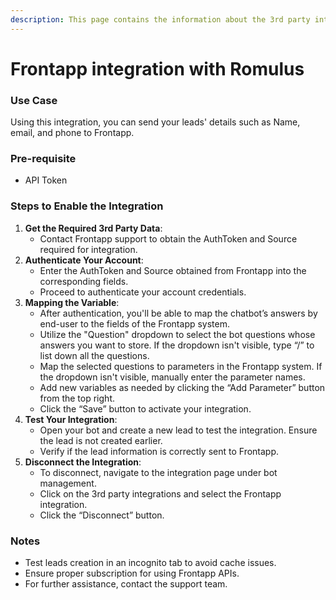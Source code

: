 ```yaml
---
description: This page contains the information about the 3rd party integrations.
---
```


# Frontapp integration with Romulus

### Use Case

Using this integration, you can send your leads' details such as Name, email, and phone to Frontapp.

### Pre-requisite

* API Token

### Steps to Enable the Integration

1. **Get the Required 3rd Party Data**:
   * Contact Frontapp support to obtain the AuthToken and Source required for integration.
2. **Authenticate Your Account**:
   * Enter the AuthToken and Source obtained from Frontapp into the corresponding fields.
   * Proceed to authenticate your account credentials.
3. **Mapping the Variable**:
   * After authentication, you'll be able to map the chatbot’s answers by end-user to the fields of the Frontapp system.
   * Utilize the "Question" dropdown to select the bot questions whose answers you want to store. If the dropdown isn't visible, type “/” to list down all the questions.
   * Map the selected questions to parameters in the Frontapp system. If the dropdown isn't visible, manually enter the parameter names.
   * Add new variables as needed by clicking the “Add Parameter” button from the top right.
   * Click the “Save” button to activate your integration.
4. **Test Your Integration**:
   * Open your bot and create a new lead to test the integration. Ensure the lead is not created earlier.
   * Verify if the lead information is correctly sent to Frontapp.
5. **Disconnect the Integration**:
   * To disconnect, navigate to the integration page under bot management.
   * Click on the 3rd party integrations and select the Frontapp integration.
   * Click the “Disconnect” button.

### Notes

* Test leads creation in an incognito tab to avoid cache issues.
* Ensure proper subscription for using Frontapp APIs.
* For further assistance, contact the support team.
